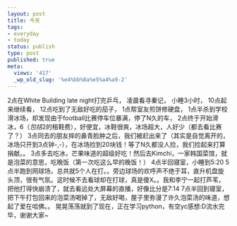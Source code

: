 ```yaml
---
layout: post
title: 今天
tags:
- everyday
- today
status: publish
type: post
published: true
meta:
  views: '417'
  _wp_old_slug: '%e4%bb%8a%e5%a4%a9-2'
---
```

2点在White Building late night打完乒乓，
凌晨看寻秦记，
小睡3小时，
10点起来继续看，
12点吃到了无敌好吃的茄子，
1点帮室友煎饼修硬盘，
1点半杀到学校滑冰场，却发现由于football比赛停车位暴满，停了N久的车，
2点终于开始滑冰，$6（包括$2的租鞋费），好便宜，冰鞋很爽，冰场超大，人好少（都去看比赛了？）
3点同去的朋友摔的鼻青脸肿之后，我们被赶出来了（其实是自觉离开的，冰场只开到3点钟-,-），在冰场捡到20块钱！等了N久都没人捡，我们捡起来打算捐献。。
3点多去吃冰，芒果味道的超级好吃！然后去Kimchi，一家韩国菜馆，就是泡菜的意思，吃晚饭（第一次吃这么早的晚饭！）
4点半回寝室，小睡到5:20
5点半跑到网球场，总共就5个人在打。。旁边球场的欢呼声不绝于耳，直升机盘旋头顶，很有气氛。这时候不去看球却在打球，真是傻X。。我和李宁一起打芦苇，把他打得快崩溃了，就去看远处大屏幕的直播，好像比分是7:14
7点半回到寝室，把下午打包回来的泡菜汤喝掉了，无敌好喝，屋子里弥漫了许久泡菜汤的味道，想起了爱在哈佛。。
晃晃荡荡就到了现在，正在学习python，有空yc感想:D流水完毕，谢谢大家~
